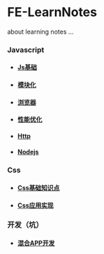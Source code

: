# FE-LearnNotes

  about learning notes ...

### Javascript

- #### [Js基础](Javascript/basics.md)
- #### [模块化](Javascript/module.md)
- #### [浏览器](Javascript/browser.md)
- #### [性能优化](Javascript/performance.md)
- #### [Http](Javascript/http.md)
- #### [Nodejs](Node/basics.md)


### Css

- #### [Css基础知识点](Css/basics.md)
- #### [Css应用实现](Css/realization.md)

### 开发（坑）

- #### [混合APP开发](Development/hybrid.md)
